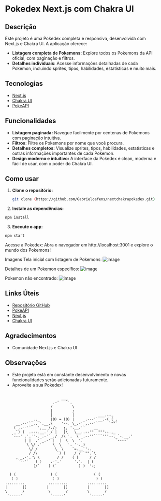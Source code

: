 # Pokedex Next.js com Chakra UI

## Descrição

Este projeto é uma Pokedex completa e responsiva, desenvolvida com Next.js e Chakra UI. A aplicação oferece:

- **Listagem completa de Pokemons:** Explore todos os Pokemons da API oficial, com paginação e filtros.
- **Detalhes individuais:** Acesse informações detalhadas de cada Pokemon, incluindo sprites, tipos, habilidades, estatísticas e muito mais.

## Tecnologias

- [Next.js](https://nextjs.org/)
- [Chakra UI](https://chakra-ui.com/)
- [PokeAPI](https://pokeapi.co/)

## Funcionalidades

- **Listagem paginada:** Navegue facilmente por centenas de Pokemons com paginação intuitiva.
- **Filtros:** Filtre os Pokemons por nome que você procura.
- **Detalhes completos:** Visualize sprites, tipos, habilidades, estatísticas e outras informações importantes de cada Pokemon.
- **Design moderno e intuitivo:** A interface da Pokedex é clean, moderna e fácil de usar, com o poder do Chakra UI.

## Como usar

1. **Clone o repositório:**
   ```bash
   git clone (https://github.com/Gabrielcafens/nextchakrapokedex.git)
   ```
2. **Instale as dependências:**

```bash
npm install
```
3. **Execute o app:**

```bash
npm start
```
Acesse a Pokedex:
Abra o navegador em http://localhost:3001 e explore o mundo dos Pokemons!

Imagens
Tela inicial com listagem de Pokemons: ![image](https://github.com/Gabrielcafens/nextchakrapokedex/assets/95833512/371aee59-8e1c-4a8d-9220-6753e42e9b7e)

Detalhes de um Pokemon específico: ![image](https://github.com/Gabrielcafens/nextchakrapokedex/assets/95833512/31d01445-355b-4465-9a20-8da00639b22a)

Pokemon não encontrado: ![image](https://github.com/Gabrielcafens/nextchakrapokedex/assets/95833512/202b13a5-dd8d-47ab-9750-04b3490740e9)

## Links Úteis

- [Repositório GitHub](https://github.com/seu_usuario/pokedex-nextjs.git)
- [PokeAPI](https://pokeapi.co/)
- [Next.js](https://nextjs.org/)
- [Chakra UI](https://chakra-ui.com/)

## Agradecimentos

- Comunidade Next.js e Chakra UI

## Observações

- Este projeto está em constante desenvolvimento e novas funcionalidades serão adicionadas futuramente.
- Aproveite a sua Pokedex!

```                         ___

                          ___
                      .-'   `'.
                     /         \
                     |         ;
                     |         |           ___.--,
            _.._     |0) = (0) |    _.---'`__.-( (_.
     __.--'`_.. '.__.\    '--. \_.-' ,.--'`     `""`
    ( ,.--'`   ',__ /./;   ;, '.__.'`    __
    _`) )  .---.__.' / |   |\   \__..--""  """--.,_
   `---' .'.''-._.-'`_./  /\ '.  \ _.--''````'''--._`-.__.'
         | |  .' _.-' |  |  \  \  '.               `----`
          \ \/ .'     \  \   '. '-._)
           \/ /        \  \    `=.__`'-.
           / /\         `) )    / / `"".`\
     , _.-'.'\ \        / /    ( (     / /
      `--'`   ) )    .-'.'      '.'.  | (
             (/`    ( (`          ) )  '-;    
            
  ( (                ( (                 ( (                
   ) )                ) )                 ) )               
.........           .........         .........           
|       |]         |       |]         |       |]                
\       /           \       /         \       /              
 `-----'             `-----'           `-----'  
